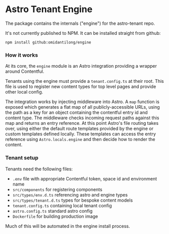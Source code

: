 # Astro Tenant Engine

The package contains the internals ("engine") for the astro-tenant repo.

It's not currently published to NPM. It can be installed straight from github:

```
npm install github:omidantilong/engine
```

### How it works

At its core, the `engine` module is an Astro integration providing a wrapper around Contentful.

Tenants using the engine must provide a `tenant.config.ts` at their root. This file is used to register new content types for top level pages and provide other local config.

The integration works by injecting middleware into Astro. A `map` function is exposed which generates a flat map of all publicly-accessible URLs, using the path as a key for an object containing the contentful entry id and content type. The middleware checks incoming request paths against this map and returns an entry reference. At this point Astro's file routing takes over, using either the default route templates provided by the engine or custom templates defined locally. These templates can access the entry reference using `Astro.locals.engine` and then decide how to render the content.

### Tenant setup

Tenants need the following files:

- `.env` file with appropriate Contentful token, space id and environment name
- `src/components` for registering components
- `src/types/env.d.ts` referencing astro and engine types
- `src/types/tenant.d.ts` types for bespoke content models
- `tenant.config.ts` containing local tenant config
- `astro.config.ts` standard astro config
- `Dockerfile` for building production image

Much of this will be automated in the engine install process.
